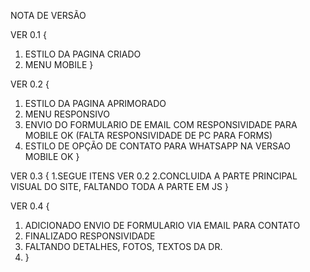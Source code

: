 NOTA DE VERSÃO


VER 0.1 {
1. ESTILO DA PAGINA CRIADO
2. MENU MOBILE
}

VER 0.2 {
1. ESTILO DA PAGINA APRIMORADO
2. MENU RESPONSIVO
3. ENVIO DO FORMULARIO DE EMAIL COM RESPONSIVIDADE PARA MOBILE OK (FALTA RESPONSIVIDADE DE PC PARA FORMS)
4. ESTILO DE OPÇÃO DE CONTATO PARA WHATSAPP NA VERSAO MOBILE OK
}


VER 0.3 {
    1.SEGUE ITENS VER 0.2
    2.CONCLUIDA A PARTE PRINCIPAL VISUAL DO SITE, FALTANDO TODA A PARTE EM JS
} 

VER 0.4 {
1. ADICIONADO ENVIO DE FORMULARIO VIA EMAIL PARA CONTATO
2. FINALIZADO RESPONSIVIDADE
3. FALTANDO DETALHES, FOTOS, TEXTOS DA DR.
4. }
